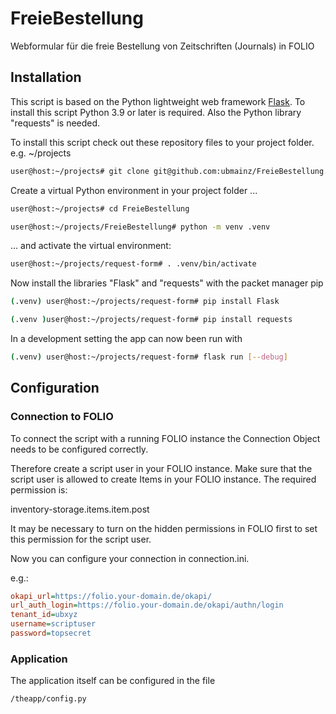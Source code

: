 # FreieBestellung
Webformular für die freie Bestellung von Zeitschriften (Journals) in FOLIO

## Installation

This script is based on the Python lightweight web framework [Flask](https://flask.palletsprojects.com/en/3.0.x/). To install this script Python 3.9 or later is required. Also the Python library "requests" is needed.

To install this script check out these repository files to your project folder. e.g. ~/projects

```bash
user@host:~/projects# git clone git@github.com:ubmainz/FreieBestellung.git
```

Create a virtual Python environment in your project folder ...
```bash
user@host:~/projects# cd FreieBestellung

user@host:~/projects/FreieBestellung# python -m venv .venv
```

... and activate the virtual environment:
```bash
user@host:~/projects/request-form# . .venv/bin/activate
```

Now install the libraries "Flask" and "requests" with the packet manager pip
```bash
(.venv) user@host:~/projects/request-form# pip install Flask

(.venv )user@host:~/projects/request-form# pip install requests
```

In a development setting the app can now been run with
```bash
(.venv) user@host:~/projects/request-form# flask run [--debug]
```

## Configuration

### Connection to FOLIO

To connect the script with a running FOLIO instance the Connection Object needs to be configured correctly.

Therefore create a script user in your FOLIO instance. Make sure that the script user is allowed to create Items in your FOLIO instance. The required permission is: 

inventory-storage.items.item.post

It may be necessary to turn on the hidden permissions in FOLIO first to set this permission for the script user.

Now you can configure your connection in connection.ini.

e.g.:

```ini
okapi_url=https://folio.your-domain.de/okapi/
url_auth_login=https://folio.your-domain.de/okapi/authn/login
tenant_id=ubxyz
username=scriptuser
password=topsecret
```

### Application

The application itself can be configured in the file

```bash
/theapp/config.py
```
